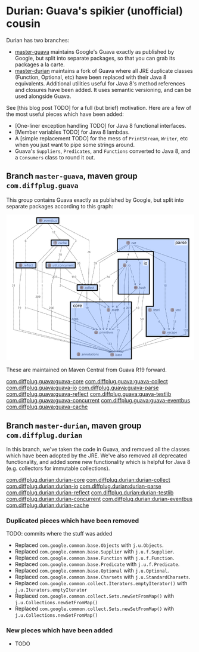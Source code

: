 # Durian: Guava's spikier (unofficial) cousin

Durian has two branches:

- [master-guava](https://github.com/diffplug/durian/tree/master-guava) maintains Google's Guava exactly as published by Google, but split into separate packages, so that you can grab its packages a la carte.
- [master-durian](https://github.com/diffplug/durian/tree/master-durian) maintains a fork of Guava where all JRE duplicate classes (Function, Optional, etc) have been replaced with their Java 8 equivalents.  Additional utilities useful for Java 8's method references and closures have been added.  It uses semantic versioning, and can be used alongside Guava.

See [this blog post TODO] for a full (but brief) motivation.  Here are a few of the most useful pieces which have been added:

- [One-liner exception handling TODO] for Java 8 functional interfaces.
- [Member variables TODO] for Java 8 lambdas.
- A [simple replacement TODO] for the mess of `PrintStream`, `Writer`, etc when you just want to pipe some strings around.
- Guava's `Suppliers`, `Predicates`, and `Functions` converted to Java 8, and a `Consumers` class to round it out.

## Branch `master-guava`, maven group `com.diffplug.guava`

This group contains Guava exactly as published by Google, but split into separate packages according to this graph:

![Package split](_imgs/pkg-split.png)

These are maintained on Maven Central from Guava R19 forward.

<!---freshmark guava
var kinds = ['core', 'collect', 'io', 'parse', 'reflect', 'testlib', 'concurrent', 'eventbus', 'cache']
var mavenCentral = function(kind) {
	return link('com.diffplug.guava:guava-' + kind, 'https://search.maven.org/#search%7Cgav%7C1%7Cg%3A%22com.diffplug.guava%22%20AND%20a%3A%22guava-' + kind + '%22')
}
output = kinds.map(mavenCentral).join('\n')
-->
[com.diffplug.guava:guava-core](https://search.maven.org/#search%7Cgav%7C1%7Cg%3A%22com.diffplug.guava%22%20AND%20a%3A%22guava-core%22)
[com.diffplug.guava:guava-collect](https://search.maven.org/#search%7Cgav%7C1%7Cg%3A%22com.diffplug.guava%22%20AND%20a%3A%22guava-collect%22)
[com.diffplug.guava:guava-io](https://search.maven.org/#search%7Cgav%7C1%7Cg%3A%22com.diffplug.guava%22%20AND%20a%3A%22guava-io%22)
[com.diffplug.guava:guava-parse](https://search.maven.org/#search%7Cgav%7C1%7Cg%3A%22com.diffplug.guava%22%20AND%20a%3A%22guava-parse%22)
[com.diffplug.guava:guava-reflect](https://search.maven.org/#search%7Cgav%7C1%7Cg%3A%22com.diffplug.guava%22%20AND%20a%3A%22guava-reflect%22)
[com.diffplug.guava:guava-testlib](https://search.maven.org/#search%7Cgav%7C1%7Cg%3A%22com.diffplug.guava%22%20AND%20a%3A%22guava-testlib%22)
[com.diffplug.guava:guava-concurrent](https://search.maven.org/#search%7Cgav%7C1%7Cg%3A%22com.diffplug.guava%22%20AND%20a%3A%22guava-concurrent%22)
[com.diffplug.guava:guava-eventbus](https://search.maven.org/#search%7Cgav%7C1%7Cg%3A%22com.diffplug.guava%22%20AND%20a%3A%22guava-eventbus%22)
[com.diffplug.guava:guava-cache](https://search.maven.org/#search%7Cgav%7C1%7Cg%3A%22com.diffplug.guava%22%20AND%20a%3A%22guava-cache%22)
<!---freshmark /guava -->

## Branch `master-durian`, maven group `com.diffplug.durian`

In this branch, we've taken the code in Guava, and removed all the classes which have been adopted by the JRE.  We've also removed all deprecated functionality, and added some new functionality which is helpful for Java 8 (e.g. collectors for immutable collections).

<!---freshmark durian
var kinds = ['core', 'collect', 'io', 'parse', 'reflect', 'testlib', 'concurrent', 'eventbus', 'cache']
var mavenCentral = function(kind) {
	return link('com.diffplug.durian:durian-' + kind, 'https://search.maven.org/#search%7Cgav%7C1%7Cg%3A%22com.diffplug.durian%22%20AND%20a%3A%22durian-' + kind + '%22')
}
output = kinds.map(mavenCentral).join('\n')
-->
[com.diffplug.durian:durian-core](https://search.maven.org/#search%7Cgav%7C1%7Cg%3A%22com.diffplug.durian%22%20AND%20a%3A%22durian-core%22)
[com.diffplug.durian:durian-collect](https://search.maven.org/#search%7Cgav%7C1%7Cg%3A%22com.diffplug.durian%22%20AND%20a%3A%22durian-collect%22)
[com.diffplug.durian:durian-io](https://search.maven.org/#search%7Cgav%7C1%7Cg%3A%22com.diffplug.durian%22%20AND%20a%3A%22durian-io%22)
[com.diffplug.durian:durian-parse](https://search.maven.org/#search%7Cgav%7C1%7Cg%3A%22com.diffplug.durian%22%20AND%20a%3A%22durian-parse%22)
[com.diffplug.durian:durian-reflect](https://search.maven.org/#search%7Cgav%7C1%7Cg%3A%22com.diffplug.durian%22%20AND%20a%3A%22durian-reflect%22)
[com.diffplug.durian:durian-testlib](https://search.maven.org/#search%7Cgav%7C1%7Cg%3A%22com.diffplug.durian%22%20AND%20a%3A%22durian-testlib%22)
[com.diffplug.durian:durian-concurrent](https://search.maven.org/#search%7Cgav%7C1%7Cg%3A%22com.diffplug.durian%22%20AND%20a%3A%22durian-concurrent%22)
[com.diffplug.durian:durian-eventbus](https://search.maven.org/#search%7Cgav%7C1%7Cg%3A%22com.diffplug.durian%22%20AND%20a%3A%22durian-eventbus%22)
[com.diffplug.durian:durian-cache](https://search.maven.org/#search%7Cgav%7C1%7Cg%3A%22com.diffplug.durian%22%20AND%20a%3A%22durian-cache%22)
<!---freshmark /durian -->

### Duplicated pieces which have been removed

TODO: commits where the stuff was added

- Replaced `com.google.common.base.Objects` with `j.u.Objects`.
- Replaced `com.google.common.base.Supplier` with `j.u.f.Supplier`.
- Replaced `com.google.common.base.Function` with `j.u.f.Function`.
- Replaced `com.google.common.base.Predicate` with `j.u.f.Predicate`.
- Replaced `com.google.common.base.Optional` with `j.u.Optional`.
- Replaced `com.google.common.base.Charsets` with `j.u.StandardCharsets`.
- Replaced `com.google.common.collect.Iterators.emptyIterator()` with `j.u.Iterators.emptyIterator`
- Replaced `com.google.common.collect.Sets.newSetFromMap()` with `j.u.Collections.newSetFromMap()`
- Replaced `com.google.common.collect.Sets.newSetFromMap()` with `j.u.Collections.newSetFromMap()`

### New pieces which have been added

- TODO
